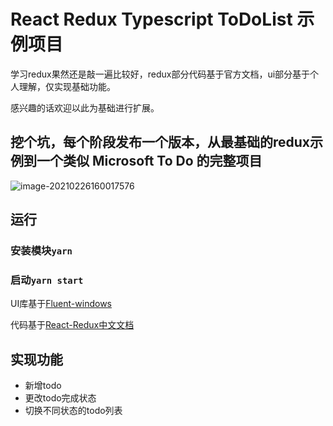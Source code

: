 # React Redux Typescript ToDoList 示例项目

学习redux果然还是敲一遍比较好，redux部分代码基于官方文档，ui部分基于个人理解，仅实现基础功能。

感兴趣的话欢迎以此为基础进行扩展。

## 挖个坑，每个阶段发布一个版本，从最基础的redux示例到一个类似 Microsoft To Do 的完整项目

![image-20210226160017576](http://imgs.virs.xyz/image-20210226160017576.png)

## 运行

### 安装模块`yarn`

### 启动`yarn start`

UI库基于[Fluent-windows](https://fluent-windows.com/zh/)

代码基于[React-Redux中文文档](https://www.redux.org.cn)

## 实现功能

- 新增todo
- 更改todo完成状态
- 切换不同状态的todo列表


